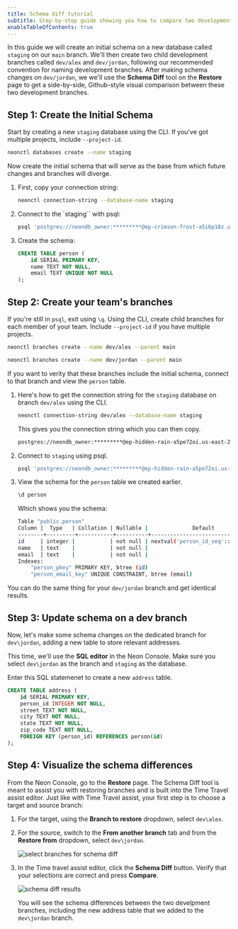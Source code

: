 ```yaml
---
title: Schema diff tutorial
subtitle: Step-by-step guide showing you how to compare two development branches using Schema Diff
enableTableOfContents: true
---
```


<ComingSoon/>

In this guide we will create an initial schema on a new database called `staging` on our `main` branch. We'll then create two child development branches called `dev/alex` and `dev/jordan`, following our recommended convention for naming development branches. After making schema changes on `dev/jordan`, we we'll use the **Schema Diff** tool on the **Restore** page to get a side-by-side, Github-style visual comparison between these two development branches.

## Step 1: Create the Initial Schema

Start by creating a new `staging` database using the CLI. If you've got multiple projects, include `--project-id`.

```bash
neonctl databases create --name staging
```

Now create the initial schema that will serve as the base from which future changes and branches will diverge.

1. First, copy your connection string:

    ```bash
    neonctl connection-string --database-name staging
    ```

2. Connect to the `staging`` with psql:

    ```bash
    psql 'postgres://neondb_owner:*********@ep-crimson-frost-a5i6p18z.us-east-2.aws.neon.tech/staging?sslmode=require'
    ```

2. Create the schema:

    ```sql
    CREATE TABLE person (
        id SERIAL PRIMARY KEY,
        name TEXT NOT NULL,
        email TEXT UNIQUE NOT NULL
    );
    ```

## Step 2: Create your team's branches

If you're still in `psql`, exit using `\q`. Using the CLI, create child branches for each member of your team. Include `--project-id` if you have multiple projects.

```bash
neonctl branches create --name dev/alex --parent main
```

```bash
neonctl branches create --name dev/jordan --parent main
```

If you want to verity that these branches include the initial schema, connect to that branch and view the `person` table.

1. Here's how to get the connection string for the `staging` database on branch `dev/alex` using the CLI.

    ```bash
    neonctl connection-string dev/alex --database-name staging
    ```

    This gives you the connection string which you can then copy.

    ```bash
    postgres://neondb_owner:*********@ep-hidden-rain-a5pe72oi.us-east-2.aws.neon.tech/staging?sslmode=require
    ```

1. Connect to `staging` using psql.

    ```bash
    psql 'postgres://neondb_owner:*********@ep-hidden-rain-a5pe72oi.us-east-2.aws.neon.tech/staging?sslmode=require'
    ```

1. View the schema for the `person` table we created earlier.

    ```bash
    \d person
    ```

    Which shows you the schema:

    ```bash
    Table "public.person"
    Column |  Type   | Collation | Nullable |              Default               
    --------+---------+-----------+----------+------------------------------------
    id     | integer |           | not null | nextval('person_id_seq'::regclass)
    name   | text    |           | not null | 
    email  | text    |           | not null | 
    Indexes:
        "person_pkey" PRIMARY KEY, btree (id)
        "person_email_key" UNIQUE CONSTRAINT, btree (email)
    ```

You can do the same thing for your `dev/jordan` branch and get identical results.

## Step 3: Update schema on a dev branch

Now, let's make some schema changes on the dedicated branch for `dev\jordan`, adding a new table to store relevant addresses.

This time, we'll use the **SQL editor** in the Neon Console. Make sure you select `dev\jordan` as the branch and `staging` as the database.

Enter this SQL statemenet to create a new `address` table.

```sql
CREATE TABLE address (
    id SERIAL PRIMARY KEY,
    person_id INTEGER NOT NULL,
    street TEXT NOT NULL,
    city TEXT NOT NULL,
    state TEXT NOT NULL,
    zip_code TEXT NOT NULL,
    FOREIGN KEY (person_id) REFERENCES person(id)
);
```

## Step 4: Visualize the schema differences

From the Neon Console, go to the **Restore** page. The Schema Diff tool is meant to assist you with restoring branches and is built into the Time Travel assist editor. Just like with Time Travel assist, your first step is to choose a target and source branch:

1. For the target, using the **Branch to restore** dropdown, select `dev\alex`.
1. For the source, switch to the **From another branch** tab and from the **Restore from** dropdown, select `dev\jordan`.

   ![select branches for schema diff](/docs/guides/schema_diff_make_selection.png)

1. In the Time travel assist editor, click the **Schema Diff** button. Verify that your selections are correct and press **Compare**.

    ![schema diff results](/docs/guides/schema_diff_result.png)

    You will see the schema differences between the two develpment branches, including the new address table that we added to the `dev\jordan` branch.
